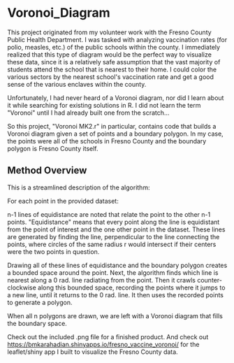 # Voronoi_Diagram

This project originated from my volunteer work with the Fresno County Public Health Department. I was tasked with analyzing vaccination rates (for polio, measles, etc.) of the public schools within the county. I immediately realized that this type of diagram would be the perfect way to visualize these data, since it is a relatively safe assumption that the vast majority of students attend the school that is nearest to their home. I could color the various sectors by the nearest school's vaccination rate and get a good sense of the various enclaves within the county.

Unfortunately, I had never heard of a Voronoi diagram, nor did I learn about it while searching for existing solutions in R. I did not learn the term "Voronoi" until I had already built one from the scratch...

So this project, "Voronoi MK2.r" in particular, contains code that builds a Voronoi diagram given a set of points and a boundary polygon. In my case, the points were all of the schools in Fresno County and the boundary polygon is Fresno County itself.

## Method Overview

This is a streamlined description of the algorithm:

For each point in the provided dataset:

n-1 lines of equidistance are noted that relate the point to the other n-1 points. "Equidistance" means that every point along the line is equidistant from the point of interest and the one other point in the dataset. These lines are generated by finding the line, perpendicular to the line connecting the points, where circles of the same radius r would intersect if their centers were the two points in question.

Drawing all of these lines of equidistance and the boundary polygon creates a bounded space around the point. Next, the algorithm finds which line is nearest along a 0 rad. line radiating from the point. Then it crawls counter-clockwise along this bounded space, recording the points where it jumps to a new line, until it returns to the 0 rad. line. It then uses the recorded points to generate a polygon.

When all n polygons are drawn, we are left with a Voronoi diagram that fills the boundary space.

Check out the included .png file for a finished product. And check out https://bmkarahadian.shinyapps.io/fresno_vaccine_voronoi/ for the leaflet/shiny app I built to visualize the Fresno County data.
